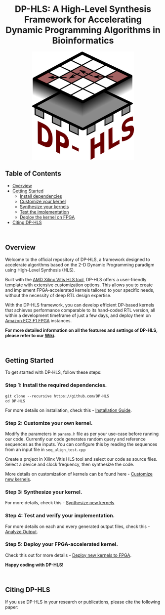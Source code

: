 <div align="center">

# DP-HLS: A High-Level Synthesis Framework for Accelerating Dynamic Programming Algorithms in Bioinformatics

<div align="center">

<img src="docs/docs/images/dp_hls_logo.png" style="height: 350px; width: auto;">

</div>

</div>

## Table of Contents
- [Overview](#overview)
- [Getting Started](#start)
  - [Install dependencies](#install) 
  - [Customize your kernel](#custom)
  - [Synthesize your kernels](#synthesize)
  - [Test the implementation](#impl)
  - [Deploy the kernel on FPGA](#deploy)
- [Citing DP-HLS](#citation)

<br>

## <a name="overview"></a> Overview

Welcome to the official repository of DP-HLS, a framework designed to accelerate algorithms based on the 2-D Dynamic Programming paradigm using High-Level Synthesis (HLS). 

Built with the [AMD Xilinx Vitis HLS tool](https://docs.amd.com/r/en-US/ug1399-vitis-hls/Introduction), DP-HLS offers a user-friendly template with extensive customization options. This allows you to create and implement FPGA-accelerated kernels tailored to your specific needs, without the necessity of deep RTL design expertise.

With the DP-HLS framework, you can develop efficient DP-based kernels that achieves performance comparable to its hand-coded RTL version, all within a development timeframe of just a few days, and deploy them on [Amazon EC2 F1 FPGA](https://aws.amazon.com/ec2/instance-types/f1/) instances.

**For more detailed information on all the features and settings of DP-HLS, please refer to our [Wiki](https://turakhialab.github.io/DP-HLS/).**

<br>

## <a name="start"></a> Getting Started

To get started with DP-HLS, follow these steps:


### <a name="install"></a> Step 1: Install the required dependencies.

```
git clone --recursive https://github.com/DP-HLS
cd DP-HLS
```

For more details on installation, check this - [Installation Guide](https://turakhia.ucsd.edu/DP-HLS/#installation-guide).

### <a name="custom"></a> Step 2: Customize your own kernel.

Modify the parameters in `params.h` file as per your use-case before running our code. Currently our code generates random query and reference sequences as the inputs. You can configure this by reading the sequences from an input file in `seq_align_test.cpp`

Create a project in Xilinx Vitis HLS tool and select our code as source files. Select a device and clock frequency, then synthesize the code.

More details on customization of kernels can be found here - [Customize new kernels](https://turakhia.ucsd.edu/DP-HLS/#customize-new-kernels).

### <a name="synthesize"></a> Step 3: Synthesize your kernel.

For more details, check this - [Synthesize new kernels](https://turakhia.ucsd.edu/DP-HLS/#synthesize-new-kernels).

### <a name="impl"></a> Step 4: Test and verify your implementation.

For more details on each and every generated output files, check this - [Analyze Output](https://turakhia.ucsd.edu/DP-HLS/#analyze-output).

### <a name="deploy"></a> Step 5: Deploy your FPGA-accelerated kernel.

Check this out for more details - [Deploy new kernels to FPGA](https://turakhia.ucsd.edu/DP-HLS/#deploy-new-kernels-to-fpga).


**Happy coding with DP-HLS!**

<br>

## <a name="citation"></a> Citing DP-HLS

If you use DP-HLS in your research or publications, please cite the following paper:
